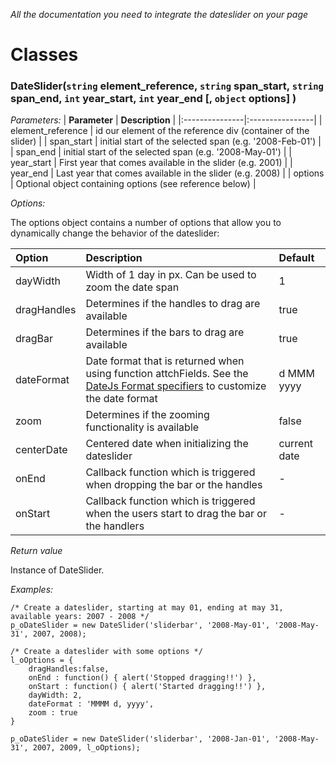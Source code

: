 _All the documentation you need to integrate the dateslider on your page_

# Classes #

### DateSlider(`string` element\_reference, `string` span\_start, `string` span\_end, `int` year\_start, `int` year\_end [, `object` options] ) ###

_Parameters:_
|  **Parameter** | **Description** |
|:---------------|:----------------|
| element\_reference | id our element of the reference div (container of the slider) |
| span\_start | initial start of the selected span (e.g. '2008-Feb-01') |
| span\_end | initial start of the selected span (e.g. '2008-May-01') |
| year\_start | First year that comes available in the slider (e.g. 2001) |
| year\_end | Last year that comes available in the slider (e.g. 2008) |
| options | Optional object containing options (see reference below) |

_Options:_

The options object contains a number of options that allow you to dynamically change the behavior of the dateslider:

|  **Option** | **Description** | **Default** |
|:------------|:----------------|:------------|
|  dayWidth | Width of 1 day in px. Can be used to zoom the date span | 1 |
|  dragHandles | Determines if the handles to drag are available | true |
|  dragBar | Determines if the bars to drag are available | true |
|  dateFormat| Date format that is returned when using function attchFields. See  the [DateJs Format specifiers](http://code.google.com/p/datejs/wiki/FormatSpecifiers) to customize the date format | d MMM yyyy |
| zoom | Determines if the zooming functionality is available  | false |
| centerDate | Centered date when initializing the dateslider  | current date |
| onEnd | Callback function which is triggered when dropping the bar or the handles | - |
| onStart | Callback function which is triggered when the users start to drag the bar or the handlers | - |

_Return value_

Instance of DateSlider.

_Examples:_
```
/* Create a dateslider, starting at may 01, ending at may 31, available years: 2007 - 2008 */
p_oDateSlider = new DateSlider('sliderbar', '2008-May-01', '2008-May-31', 2007, 2008);

/* Create a dateslider with some options */
l_oOptions = {
	dragHandles:false,
	onEnd : function() { alert('Stopped dragging!!') },
	onStart : function() { alert('Started dragging!!') },
	dayWidth: 2,
	dateFormat : 'MMMM d, yyyy',
	zoom : true    
}

p_oDateSlider = new DateSlider('sliderbar', '2008-Jan-01', '2008-May-31', 2007, 2009, l_oOptions);	
```